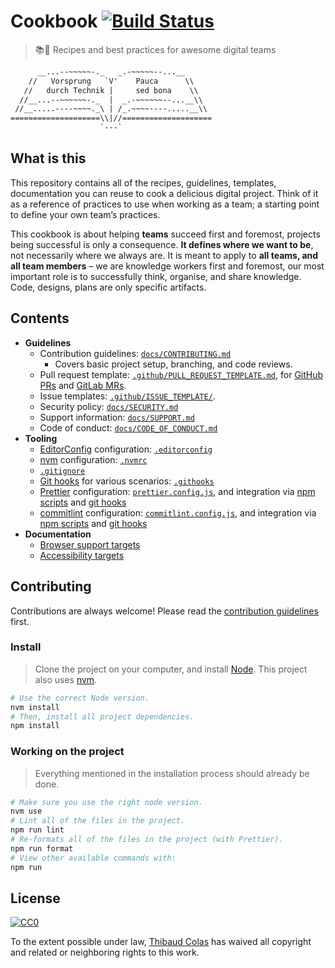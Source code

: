 # Cookbook [![Build Status](https://travis-ci.org/thibaudcolas/cookbook.svg?branch=master)](https://travis-ci.org/thibaudcolas/cookbook)

> 📚🍳 Recipes and best practices for awesome digital teams

```txt
      __...--~~~~~-._   _.-~~~~~--...__
    //   Vorsprung   `V'    Pauca      \\
   //   durch Technik |     sed bona    \\
  //__...--~~~~~~-._  |  _.-~~~~~~--...__\\
 //__.....----~~~~._\ | /_.~~~~----.....__\\
====================\\|//====================
                    `---`
```

## What is this

This repository contains all of the recipes, guidelines, templates, documentation you can reuse to cook a delicious digital project. Think of it as a reference of practices to use when working as a team; a starting point to define your own team’s practices.

This cookbook is about helping **teams** succeed first and foremost, projects being successful is only a consequence. **It defines where we want to be**, not necessarily where we always are. It is meant to apply to **all teams, and all team members** – we are knowledge workers first and foremost, our most important role is to successfully think, organise, and share knowledge. Code, designs, plans are only specific artifacts.

## Contents

- **Guidelines**
  - Contribution guidelines: [`docs/CONTRIBUTING.md`](docs/CONTRIBUTING.md)
    - Covers basic project setup, branching, and code reviews.
  - Pull request template: [`.github/PULL_REQUEST_TEMPLATE.md`](.github/PULL_REQUEST_TEMPLATE.md), for [GitHub PRs](https://help.github.com/articles/creating-a-pull-request-template-for-your-repository/) and [GitLab MRs](https://docs.gitlab.com/ce/user/project/description_templates.html#creating-merge-request-templates).
  - Issue templates: [`.github/ISSUE_TEMPLATE/`](.github/ISSUE_TEMPLATE/).
  - Security policy: [`docs/SECURITY.md`](docs/SECURITY.md)
  - Support information: [`docs/SUPPORT.md`](docs/SUPPORT.md)
  - Code of conduct: [`docs/CODE_OF_CONDUCT.md`](docs/CODE_OF_CONDUCT.md)
- **Tooling**
  - [EditorConfig](http://editorconfig.org/) configuration: [`.editorconfig`](.editorconfig)
  - [nvm](https://github.com/creationix/nvm) configuration: [`.nvmrc`](.nvmrc)
  - [`.gitignore`](.gitignore)
  - [Git hooks](https://git-scm.com/book/gr/v2/Customizing-Git-Git-Hooks) for various scenarios: [`.githooks`](.githooks)
  - [Prettier](https://prettier.io/) configuration: [`prettier.config.js`](prettier.config.js), and integration via [npm scripts](package.json) and [git hooks](.githooks)
  - [commitlint](https://github.com/marionebl/commitlint) configuration: [`commitlint.config.js`](commitlint.config.js), and integration via [npm scripts](package.json) and [git hooks](.githooks)
- **Documentation**
  - [Browser support targets](docs/targets.md#browser-support)
  - [Accessibility targets](docs/targets.md#accessibility-targets)

## Contributing

Contributions are always welcome! Please read the [contribution guidelines](docs/CONTRIBUTING.md) first.

### Install

> Clone the project on your computer, and install [Node](https://nodejs.org). This project also uses [nvm](https://github.com/creationix/nvm).

```sh
# Use the correct Node version.
nvm install
# Then, install all project dependencies.
npm install
```

### Working on the project

> Everything mentioned in the installation process should already be done.

```sh
# Make sure you use the right node version.
nvm use
# Lint all of the files in the project.
npm run lint
# Re-formats all of the files in the project (with Prettier).
npm run format
# View other available commands with:
npm run
```

## License

[![CC0](http://mirrors.creativecommons.org/presskit/buttons/88x31/svg/cc-zero.svg)](https://creativecommons.org/publicdomain/zero/1.0/)

To the extent possible under law, [Thibaud Colas](https://github.com/thibaudcolas) has waived all copyright and related or neighboring rights to this work.
